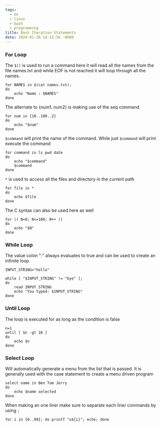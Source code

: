 ```yaml
---
tags:
  - os
  - linux
  - bash
  - programming
title: Bash Iteration Statements
date: 2024-01-28 14:15:56 -0600
---
```


### For Loop

The `$()` is used to run a command here it will read all the names from the file names.txt and while EOF is not reached it will loop through all the names.

````shell
for NAMES in $(cat names.txt);
do
	echo "Name : $NAMES"
done
````

The alternate to {num1..num2} is making use of the seq command

````shell
for num in {10..100..2}
do
	echo "$num"
done
````

`$command` will print the name of the command. While just `$command` will print execute the command

````shell
for command in ls pwd date
do
	echo "$command"
	$command
done
````

`*` is used to access all the files and directory in the current path

````shell
for file in *
do
	echo $file
done
````

The C syntax can also be used here as well

````shell
for (( N=0; N<=100; N++ ))
do
	echo "$N"
done
````

### While Loop

The value colon ":" always evaluates to true and can be used to create an infinite loop

````shell
INPUT_STRING="hello"

while [ "$INPUT_STRING" != "bye" ];
do
	read INPUT_STRING
	echo "You typed: $INPUT_STRING"
done
````

### Until Loop

The loop is executed for as long as the condition is false

````shell
n=1
until [ $n -gt 10 ]
do
	echo $n
done
````

### Select Loop

Will automatically generate a menu from the list that is passed. It is generally used with the case statement to create a menu driven program

````shell
select name in Ben Tom Jerry
do
	echo $name selected
done
````

When making an one liner make sure to separate each line/ commands by using `;`

````shell
for i in {0..99}; do printf "u${i}"; echo; done
````
